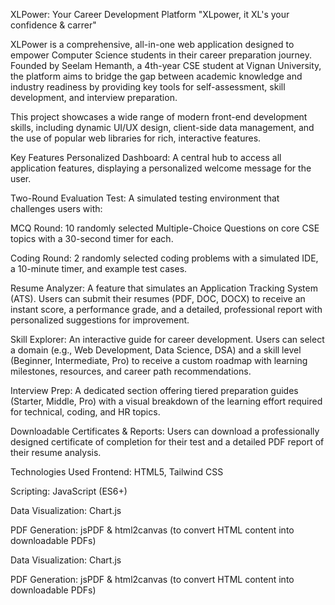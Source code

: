 XLPower: Your Career Development Platform
"XLpower, it XL's your confidence & carrer"

XLPower is a comprehensive, all-in-one web application designed to empower Computer Science students in their career preparation journey. Founded by Seelam Hemanth, a 4th-year CSE student at Vignan University, the platform aims to bridge the gap between academic knowledge and industry readiness by providing key tools for self-assessment, skill development, and interview preparation.

This project showcases a wide range of modern front-end development skills, including dynamic UI/UX design, client-side data management, and the use of popular web libraries for rich, interactive features.

Key Features
Personalized Dashboard: A central hub to access all application features, displaying a personalized welcome message for the user.

Two-Round Evaluation Test: A simulated testing environment that challenges users with:

MCQ Round: 10 randomly selected Multiple-Choice Questions on core CSE topics with a 30-second timer for each.

Coding Round: 2 randomly selected coding problems with a simulated IDE, a 10-minute timer, and example test cases.

Resume Analyzer: A feature that simulates an Application Tracking System (ATS). Users can submit their resumes (PDF, DOC, DOCX) to receive an instant score, a performance grade, and a detailed, professional report with personalized suggestions for improvement.

Skill Explorer: An interactive guide for career development. Users can select a domain (e.g., Web Development, Data Science, DSA) and a skill level (Beginner, Intermediate, Pro) to receive a custom roadmap with learning milestones, resources, and career path recommendations.

Interview Prep: A dedicated section offering tiered preparation guides (Starter, Middle, Pro) with a visual breakdown of the learning effort required for technical, coding, and HR topics.

Downloadable Certificates & Reports: Users can download a professionally designed certificate of completion for their test and a detailed PDF report of their resume analysis.

Technologies Used
Frontend: HTML5, Tailwind CSS

Scripting: JavaScript (ES6+)

Data Visualization: Chart.js

PDF Generation: jsPDF & html2canvas (to convert HTML content into downloadable PDFs)


Data Visualization: Chart.js

PDF Generation: jsPDF & html2canvas (to convert HTML content into downloadable PDFs)
